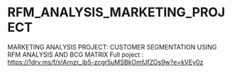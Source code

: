 # RFM_ANALYSIS_MARKETING_PROJECT
MARKETING ANALYSIS PROJECT: CUSTOMER SEGMENTATION USING RFM ANALYSIS AND BCG MATRIX
Full poject : https://1drv.ms/f/s!Arnzr_jb5-zcgr5uMSBkOmfJfZOs9w?e=kVEy0z

